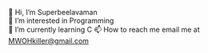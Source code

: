 👋 Hi, I’m Superbeelavaman  
👀 I’m interested in Programming  
🌱 I’m currently learning C
📫 How to reach me email me at MWOHkiller@gmail.com  

<!---
superbeelavaman/superbeelavaman is a ✨ special ✨ repository because its `README.md` (this file) appears on your GitHub profile.
You can click the Preview link to take a look at your changes.
--->
